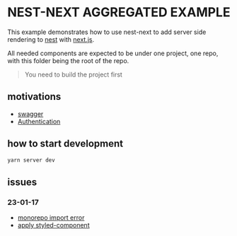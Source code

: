 # NEST-NEXT AGGREGATED EXAMPLE

This example demonstrates how to use nest-next to add server side rendering to [nest](https://github.com/nestjs/nest) with [next.js](https://github.com/zeit/next.js/).

All needed components are expected to be under one project, one repo, with this folder being the root of the repo.

> You need to build the project first

## motivations

- [swagger](https://docs.nestjs.com/openapi/introduction)
- [Authentication](https://docs.nestjs.com/security/authentication)

## how to start development

```zsh
yarn server dev
```

## issues

### 23-01-17

- [monorepo import error](https://minemanemo.tistory.com/168)
- [apply styled-component](https://tesseractjh.tistory.com/164)
